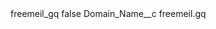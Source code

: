 <?xml version="1.0" encoding="UTF-8"?>
<CustomMetadata xmlns="http://soap.sforce.com/2006/04/metadata" xmlns:xsi="http://www.w3.org/2001/XMLSchema-instance" xmlns:xsd="http://www.w3.org/2001/XMLSchema">
    <label>freemeil_gq</label>
    <protected>false</protected>
    <values>
        <field>Domain_Name__c</field>
        <value xsi:type="xsd:string">freemeil.gq</value>
    </values>
</CustomMetadata>
